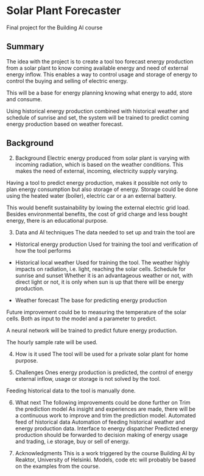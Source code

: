 # Solar Plant Forecaster

Final project for the Building AI course

## Summary

The idea with the project is to create a tool too forecast energy production from a solar plant to know coming available energy and need of external energy inflow. This enables a way to control usage and storage of energy to control the buying and selling of electric energy.

This will be a base for energy planning knowing what energy to add, store and consume.

Using historical energy production combined with historical weather and schedule of sunrise and set, the system will be trained to predict coming energy production based on weather forecast.

## Background
2. Background
Electric energy produced from solar plant is varying with incoming radiation, which is based on the weather conditions. This makes the need of external, incoming, electricity supply varying. 

Having a tool to predict energy production, makes it possible not only to plan energy consumption but also storage of energy. Storage could be done using the heated water (boiler), electric car or a an external battery.

This would benefit sustainability by lowing the external electric grid load. Besides environmental benefits, the cost of grid charge and less bought energy, there is an educational purpose.

3. Data and AI techniques
The data needed to set up and train the tool are 
- Historical energy production Used for training the tool and verification of how the tool performs

- Historical local weather Used for training the tool. The weather highly impacts on radiation, i.e. light, reaching the solar cells.
Schedule for sunrise and sunset Whether it is an advantageous weather or not, with direct light or not, it is only when sun is up that there will be energy production.

- Weather forecast The base for predicting energy production

Future improvement could be to measuring the temperature of the solar cells. Both as input to the model and a parameter to predict.

A neural network will be trained to predict future energy production.

The hourly sample rate will be used.

4. How is it used
The tool will be used for a private solar plant for home purpose.

5. Challenges
Ones energy production is predicted, the control of energy external inflow, usage or storage is not solved by the tool.

Feeding historical data to the tool is manually done.

6. What next
The following improvements could be done further on
Trim the prediction model As insight and experiences are made, there will be a continuous work to improve and trim the prediction model.
Automated feed of historical data Automation of feeding historical weather and energy production data.
Interface to energy dispatcher Predicted energy production should be forwarded to decision making of energy usage and trading, i.e storage, buy or sell of energy. 

7. Acknowledgments
This is a work triggered by the course Building AI by Reaktor, University of Helsinki. Models, code etc will probably be based on the examples from the course.
